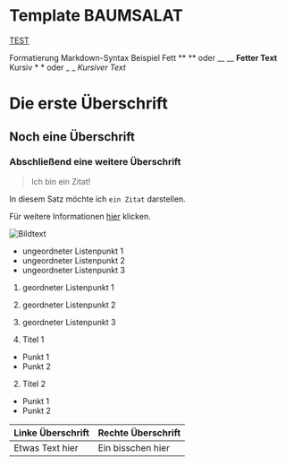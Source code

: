# Template BAUMSALAT

[TEST](https://test.de)

Formatierung    Markdown-Syntax Beispiel
Fett    ** ** oder __ __    **Fetter Text**
Kursiv  * * oder _ _    *Kursiver Text*

# Die erste Überschrift
## Noch eine Überschrift
### Abschließend eine weitere Überschrift


> Ich bin ein Zitat!


In diesem Satz möchte ich `ein Zitat` darstellen.


Für weitere Informationen [hier](http://domain.de) klicken.


![Bildtext](Linkzumbild.jpg "Bildtitel")


- ungeordneter Listenpunkt 1
- ungeordneter Listenpunkt 2
- ungeordneter Listenpunkt 3


1. geordneter Listenpunkt 1
2. geordneter Listenpunkt 2
3. geordneter Listenpunkt 3


1. Titel 1
- Punkt 1
- Punkt 2
2. Titel 2
- Punkt 1
- Punkt 2

| Linke Überschrift | Rechte Überschrift |
| ------------------ | ------------------ |
| Etwas Text hier | Ein bisschen hier |


